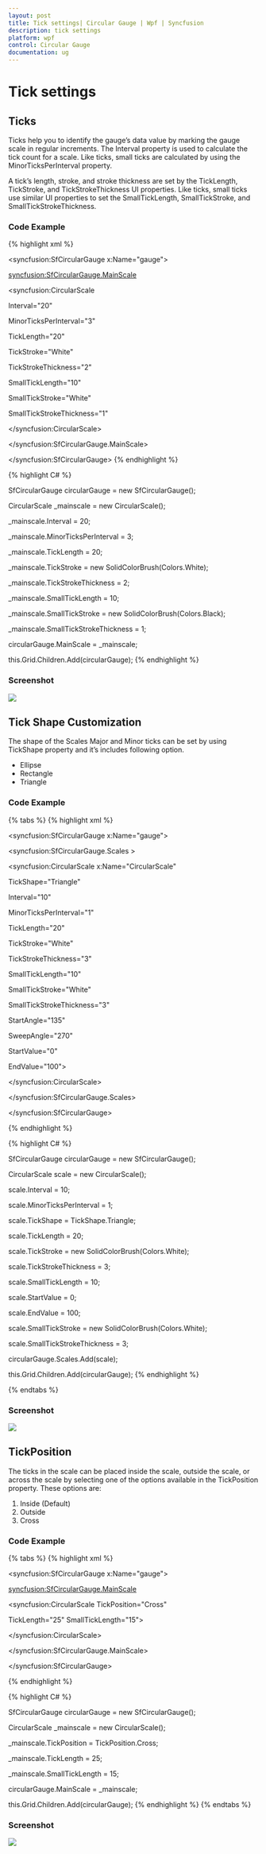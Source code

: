 ```yaml
---
layout: post
title: Tick settings| Circular Gauge | Wpf | Syncfusion
description: tick settings
platform: wpf
control: Circular Gauge
documentation: ug
---
```


# Tick settings

## Ticks

Ticks help you to identify the gauge’s data value by marking the gauge scale in regular increments. The Interval property is used to calculate the tick count for a scale. Like ticks, small ticks are calculated by using the MinorTicksPerInterval property.

A tick’s length, stroke, and stroke thickness are set by the TickLength, TickStroke, and TickStrokeThickness UI properties. Like ticks, small ticks use similar UI properties to set the SmallTickLength, SmallTickStroke, and SmallTickStrokeThickness.

### Code Example

{% highlight xml %}



<syncfusion:SfCircularGauge x:Name="gauge">

<syncfusion:SfCircularGauge.MainScale>

<syncfusion:CircularScale 

Interval="20" 

MinorTicksPerInterval="3"

TickLength="20"

TickStroke="White"  

TickStrokeThickness="2" 

SmallTickLength="10"

SmallTickStroke="White"

SmallTickStrokeThickness="1" 

>

</syncfusion:CircularScale>

</syncfusion:SfCircularGauge.MainScale>

</syncfusion:SfCircularGauge>
{% endhighlight %}

{% highlight C# %}





SfCircularGauge circularGauge = new SfCircularGauge();

CircularScale _mainscale = new CircularScale();

_mainscale.Interval = 20;

_mainscale.MinorTicksPerInterval = 3;

_mainscale.TickLength = 20;

_mainscale.TickStroke = new SolidColorBrush(Colors.White);

_mainscale.TickStrokeThickness = 2;

_mainscale.SmallTickLength = 10;

_mainscale.SmallTickStroke = new SolidColorBrush(Colors.Black);

_mainscale.SmallTickStrokeThickness = 1;

circularGauge.MainScale = _mainscale;

this.Grid.Children.Add(circularGauge);
{% endhighlight %}


### Screenshot

![](Tick-settings_images/Tick-settings_img1.png)



## Tick Shape Customization

The shape of the Scales Major and Minor ticks can be set by using TickShape property and it’s includes following option.

* Ellipse
* Rectangle
* Triangle



### Code Example

{% tabs %}
{% highlight xml %}





<syncfusion:SfCircularGauge  x:Name="gauge">

<syncfusion:SfCircularGauge.Scales >

<syncfusion:CircularScale  x:Name="CircularScale" 

TickShape="Triangle"

Interval="10" 

MinorTicksPerInterval="1"

TickLength="20"

TickStroke="White"  

TickStrokeThickness="3" 

SmallTickLength="10"

SmallTickStroke="White"

SmallTickStrokeThickness="3" 

StartAngle="135" 

SweepAngle="270" 

StartValue="0"

EndValue="100">

</syncfusion:CircularScale>

</syncfusion:SfCircularGauge.Scales>

</syncfusion:SfCircularGauge>

{% endhighlight %}


{% highlight C# %}



SfCircularGauge circularGauge = new SfCircularGauge();

CircularScale scale = new CircularScale();

scale.Interval = 10;

scale.MinorTicksPerInterval = 1;

scale.TickShape = TickShape.Triangle;

scale.TickLength = 20;

scale.TickStroke = new SolidColorBrush(Colors.White);

scale.TickStrokeThickness = 3;

scale.SmallTickLength = 10;

scale.StartValue = 0;

scale.EndValue = 100;

scale.SmallTickStroke = new SolidColorBrush(Colors.White);

scale.SmallTickStrokeThickness = 3;

circularGauge.Scales.Add(scale);

this.Grid.Children.Add(circularGauge);
{% endhighlight %}

{% endtabs %}


### Screenshot

![](Tick-settings_images/Tick-settings_img2.png)




## TickPosition

The ticks in the scale can be placed inside the scale, outside the scale, or across the scale by selecting one of the options available in the TickPosition property. These options are:

1. Inside (Default)
2. Outside
3. Cross



### Code Example

{% tabs %}
{% highlight xml %}



<syncfusion:SfCircularGauge x:Name="gauge">

<syncfusion:SfCircularGauge.MainScale>

<syncfusion:CircularScale TickPosition="Cross"

TickLength="25" SmallTickLength="15">

</syncfusion:CircularScale>

</syncfusion:SfCircularGauge.MainScale>

</syncfusion:SfCircularGauge>

{% endhighlight %}


{% highlight C# %}



SfCircularGauge circularGauge = new SfCircularGauge();

CircularScale _mainscale = new CircularScale();

_mainscale.TickPosition = TickPosition.Cross;

_mainscale.TickLength = 25;

_mainscale.SmallTickLength = 15;

circularGauge.MainScale = _mainscale;

this.Grid.Children.Add(circularGauge);
{% endhighlight %}
{% endtabs %}



### Screenshot

![](Tick-settings_images/Tick-settings_img3.png)



